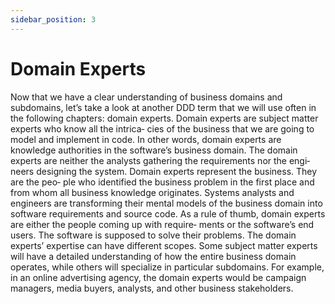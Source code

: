 ```yaml
---
sidebar_position: 3
---
```


# Domain Experts

Now that we have a clear understanding of business domains and subdomains, let’s
take a look at another DDD term that we will use often in the following chapters:
domain experts. Domain experts are subject matter experts who know all the intrica‐
cies of the business that we are going to model and implement in code. In other
words, domain experts are knowledge authorities in the software’s business domain.
The domain experts are neither the analysts gathering the requirements nor the engi‐
neers designing the system. Domain experts represent the business. They are the peo‐
ple who identified the business problem in the first place and from whom all business
knowledge originates. Systems analysts and engineers are transforming their mental
models of the business domain into software requirements and source code.
As a rule of thumb, domain experts are either the people coming up with require‐
ments or the software’s end users. The software is supposed to solve their problems.
The domain experts’ expertise can have different scopes. Some subject matter experts
will have a detailed understanding of how the entire business domain operates, while
others will specialize in particular subdomains. For example, in an online advertising
agency, the domain experts would be campaign managers, media buyers, analysts,
and other business stakeholders.
